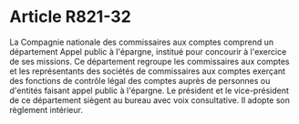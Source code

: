 # Article R821-32

La Compagnie nationale des commissaires aux comptes comprend un département Appel public à l'épargne, institué pour concourir à l'exercice de ses missions.   Ce département regroupe les commissaires aux comptes et les représentants des sociétés de commissaires aux comptes exerçant des fonctions de contrôle légal des comptes auprès de personnes ou d'entités faisant appel public à l'épargne.   Le président et le vice-président de ce département siègent au bureau avec voix consultative.   Il adopte son règlement intérieur.